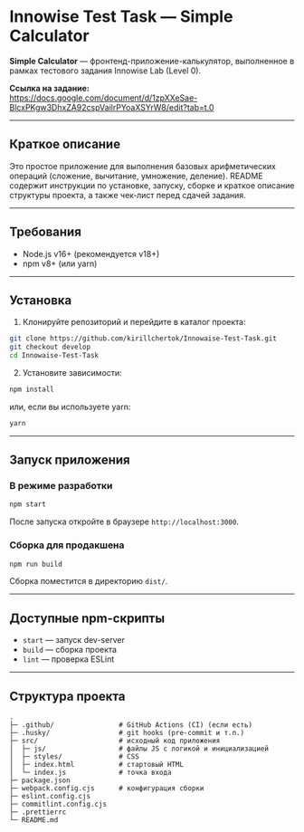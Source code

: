 # Innowise Test Task — Simple Calculator

**Simple Calculator** — фронтенд-приложение-калькулятор, выполненное в рамках тестового задания Innowise Lab (Level 0).

**Ссылка на задание:**  
https://docs.google.com/document/d/1zpXXeSae-BlcxPKgw3DhxZA92cspVailrPYoaXSYrW8/edit?tab=t.0

---

## Краткое описание

Это простое приложение для выполнения базовых арифметических операций (сложение, вычитание, умножение, деление). README содержит инструкции по установке, запуску, сборке и краткое описание структуры проекта, а также чек‑лист перед сдачей задания.

---

## Требования

- Node.js v16+ (рекомендуется v18+)
- npm v8+ (или yarn)

---

## Установка

1. Клонируйте репозиторий и перейдите в каталог проекта:

```bash
git clone https://github.com/kirillchertok/Innowaise-Test-Task.git
git checkout develop
cd Innowaise-Test-Task
```

2. Установите зависимости:

```bash
npm install
```

или, если вы используете yarn:

```bash
yarn
```

---

## Запуск приложения

### В режиме разработки

```bash
npm start
```

После запуска откройте в браузере `http://localhost:3000`.

### Сборка для продакшена

```bash
npm run build
```

Сборка поместится в директорию `dist/`.

---

## Доступные npm-скрипты

- `start` — запуск dev-server
- `build` — сборка проекта
- `lint` — проверка ESLint

---

## Структура проекта

```
.
├─ .github/                # GitHub Actions (CI) (если есть)
├─ .husky/                 # git hooks (pre-commit и т.п.)
├─ src/                    # исходный код приложения
│  ├─ js/                  # файлы JS с логикой и инициализацией
│  ├─ styles/              # CSS
│  ├─ index.html           # стартовый HTML
│  └─ index.js             # точка входа
├─ package.json
├─ webpack.config.cjs      # конфигурация сборки
├─ eslint.config.cjs
├─ commitlint.config.cjs
├─ .prettierrc
└─ README.md
```
